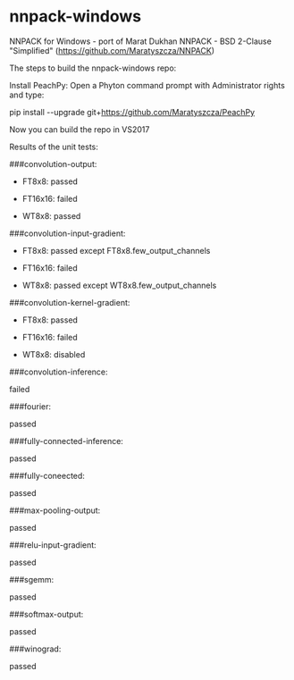 # nnpack-windows
NNPACK for Windows - port of Marat Dukhan NNPACK - BSD 2-Clause "Simplified" (https://github.com/Maratyszcza/NNPACK)


The steps to build the nnpack-windows repo:


Install PeachPy:
Open a Phyton command prompt with Administrator rights and type:
  
  pip install --upgrade git+https://github.com/Maratyszcza/PeachPy


Now you can build the repo in VS2017



Results of the unit tests:

###convolution-output:

  * FT8x8:    passed

  * FT16x16:  failed

  * WT8x8:    passed


###convolution-input-gradient:

  * FT8x8:    passed except FT8x8.few_output_channels

  * FT16x16:  failed

  * WT8x8:    passed except WT8x8.few_output_channels


###convolution-kernel-gradient:

  * FT8x8:    passed

  * FT16x16:  failed

  * WT8x8:    disabled


###convolution-inference:

failed


###fourier:

passed


###fully-connected-inference:

passed


###fully-coneected:

passed


###max-pooling-output:

passed


###relu-input-gradient:

passed


###sgemm:

passed


###softmax-output:

passed


###winograd:

passed
